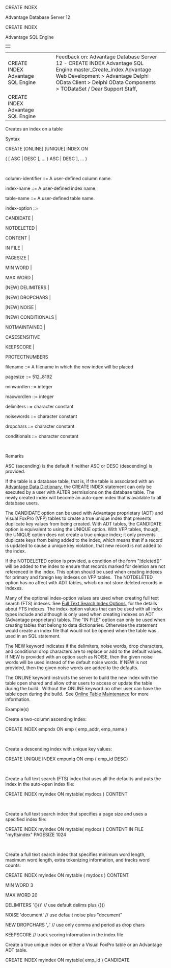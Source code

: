 CREATE INDEX




Advantage Database Server 12  

CREATE INDEX

Advantage SQL Engine

|  |
| --- |
|  |

|  |  |  |  |  |
| --- | --- | --- | --- | --- |
| CREATE INDEX  Advantage SQL Engine |  |  | Feedback on: Advantage Database Server 12 - CREATE INDEX Advantage SQL Engine master\_Create\_index Advantage Web Development > Advantage Delphi OData Client > Delphi OData Components > TODataSet / Dear Support Staff, |  |
| CREATE INDEX  Advantage SQL Engine |  |  |  |  |

Creates an index on a table

Syntax

CREATE [ONLINE] [UNIQUE] INDEX <index-name> ON <table-name>

( <column-identifier>[ ASC | DESC ], ... ) <index-option> <index-option> ASC | DESC ], ... )

 

column-identifier ::= A user-defined column name.

index-name ::= A user-defined index name.

table-name ::= A user-defined table name.

index-option ::=

CANDIDATE |

NOTDELETED |

CONTENT |

IN FILE <filename> |

PAGESIZE <pagesize> |

MIN WORD <minwordlen> |

MAX WORD <maxwordlen> |

[NEW] DELIMITERS <delimiters> |

[NEW] DROPCHARS <dropchars> |

[NEW] NOISE <noisewords> |

[NEW] CONDITIONALS <conditionals> |

NOTMAINTAINED |

CASESENSITIVE

KEEPSCORE |

PROTECTNUMBERS

filename ::= A filename in which the new index will be placed

pagesize ::= 512..8192

minwordlen ::= integer

maxwordlen ::= integer

delimiters ::= character constant

noisewords ::= character constant

dropchars ::= character constant

conditionals ::= character constant

 

Remarks

ASC (ascending) is the default if neither ASC or DESC (descending) is provided.

If the table is a database table, that is, if the table is associated with an [Advantage Data Dictionary](master_advantage_data_dictionary.htm), the CREATE INDEX statement can only be executed by a user with ALTER permissions on the database table. The newly created index will become an auto-open index that is available to all database users.

The CANDIDATE option can be used with Advantage proprietary (ADT) and Visual FoxPro (VFP) tables to create a true unique index that prevents duplicate key values from being created. With ADT tables, the CANDIDATE option is equivalent to using the UNIQUE option. With VFP tables, though, the UNIQUE option does not create a true unique index; it only prevents duplicate keys from being added to the index, which means that if a record is updated to cause a unique key violation, that new record is not added to the index.

If the NOTDELETED option is provided, a condition of the form "!deleted()" will be added to the index to ensure that records marked for deletion are not referenced in the index. This option should be used when creating indexes for primary and foreign key indexes on VFP tables.  The NOTDELETED option has no affect with ADT tables, which do not store deleted records in indexes.

Many of the optional index-option values are used when creating full text search (FTS) indexes. See [Full Text Search Index Options](master_full_text_search_index_options_fts.htm), for the details about FTS indexes. The index-option values that can be used with all index types include <filename> and <pagesize> although <pagesize> is only used when creating indexes on ADT (Advantage proprietary) tables. The "IN FILE" option can only be used when creating tables that belong to data dictionaries. Otherwise the statement would create an index file that would not be opened when the table was used in an SQL statement.

The NEW keyword indicates if the delimiters, noise words, drop characters, and conditional drop characters are to replace or add to the default values. If NEW is provided with an option such as NOISE, then the given noise words will be used instead of the default noise words. If NEW is not provided, then the given noise words are added to the defaults.

The ONLINE keyword instructs the server to build the new index with the table open shared and allow other users to access or update the table during the build.  Without the ONLINE keyword no other user can have the table open during the build.  See [Online Table Maintenance](master_online_table_maintenance.htm) for more information.

Example(s)

Create a two-column ascending index:

CREATE INDEX empndx ON emp ( emp\_addr, emp\_name )

 

Create a descending index with unique key values:

CREATE UNIQUE INDEX empuniq ON emp ( emp\_id DESC)

 

Create a full text search (FTS) index that uses all the defaults and puts the index in the auto-open index file:

CREATE INDEX myindex ON mytable( mydocs ) CONTENT

 

Create a full text search index that specifies a page size and uses a specified index file:

CREATE INDEX myindex ON mytable( mydocs ) CONTENT IN FILE "myftsindex" PAGESIZE 1024

 

Create a full text search index that specifies minimum word length, maximum word length, extra tokenizing information, and tracks word counts:

CREATE INDEX myindex ON mytable ( mydocs ) CONTENT

MIN WORD 3

MAX WORD 20

DELIMITERS '{}()' // use default delims plus {}()

NOISE 'document' // use default noise plus "document"

NEW DROPCHARS ',.' // use only comma and period as drop chars

KEEPSCORE // track scoring information in the index file

Create a true unique index on either a Visual FoxPro table or an Advantage ADT table.

CREATE INDEX myindex ON mytable( emp\_id ) CANDIDATE